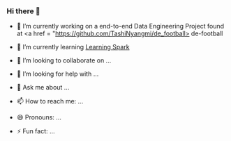 ### Hi there 👋

<!--
**TashiNyangmi/TashiNyangmi** is a ✨ _special_ ✨ repository because its `README.md` (this file) appears on your GitHub profile.

Here are some ideas to get you started:

- 🔭 I’m currently working on ...
- 🌱 I’m currently learning ...
- 👯 I’m looking to collaborate on ...
- 🤔 I’m looking for help with ...
- 💬 Ask me about ...
- 📫 How to reach me: ...
- 😄 Pronouns: ...
- ⚡ Fun fact: ...
-->
- 🔭 I’m currently working on a end-to-end Data Engineering Project found at <a href 
= "https://github.com/TashiNyangmi/de_football> de-football </a>

- 🌱 I’m currently learning <a href = "https://www.oreilly.com/library/view/learning-spark-2nd/9781492050032/"> Learning Spark </a>
- 👯 I’m looking to collaborate on ...
- 🤔 I’m looking for help with ...
- 💬 Ask me about ...
- 📫 How to reach me: ...
- 😄 Pronouns: ...
- ⚡ Fun fact: ...

